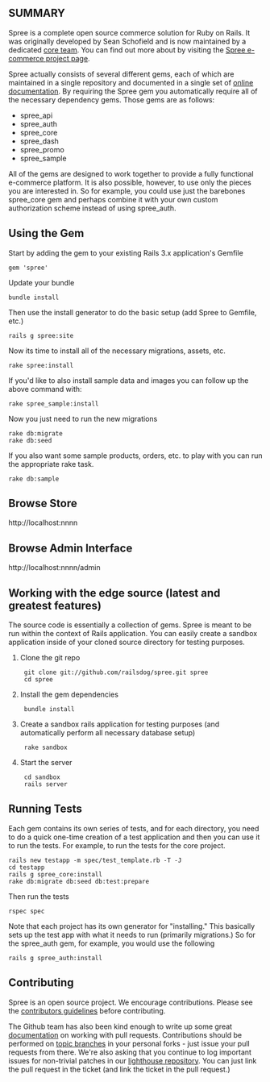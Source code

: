 SUMMARY
-------

Spree is a complete open source commerce solution for Ruby on Rails.  It was originally developed by Sean Schofield
and is now maintained by a dedicated [core team](http://spreecommerce.com/core-team).  You can find out more about
by visiting the [Spree e-commerce project page](http://spreecommerce.com).

Spree actually consists of several different gems, each of which are maintained in a single repository and documented
in a single set of [online documentation](http://spreecommerce.com/documentation).  By requiring the Spree gem you
automatically require all of the necessary dependency gems.  Those gems are as follows:

* spree_api
* spree_auth
* spree_core
* spree_dash
* spree_promo
* spree_sample

All of the gems are designed to work together to provide a fully functional e-commerce platform.  It is also possible,
however, to use only the pieces you are interested in.  So for example, you could use just the barebones spree\_core gem
and perhaps combine it with your own custom authorization scheme instead of using spree_auth.

Using the Gem
-------------

Start by adding the gem to your existing Rails 3.x application's Gemfile

    gem 'spree'

Update your bundle

    bundle install

Then use the install generator to do the basic setup (add Spree to Gemfile, etc.)

    rails g spree:site

Now its time to install all of the necessary migrations, assets, etc.

    rake spree:install

If you'd like to also install sample data and images you can follow up the above command with:

    rake spree_sample:install

Now you just need to run the new migrations

    rake db:migrate
    rake db:seed

If you also want some sample products, orders, etc. to play with you can run the appropriate rake task.

    rake db:sample


Browse Store
------------

http://localhost:nnnn

Browse Admin Interface
----------------------

http://localhost:nnnn/admin



Working with the edge source (latest and greatest features)
-----------------------------------------------------------

The source code is essentially a collection of gems.  Spree is meant to be run within the context of Rails application.  You can easily create a sandbox application inside of your cloned source directory for testing purposes.


1. Clone the git repo

        git clone git://github.com/railsdog/spree.git spree
        cd spree

2. Install the gem dependencies

        bundle install

3. Create a sandbox rails application for testing purposes (and automatically perform all necessary database setup)

        rake sandbox

6. Start the server

        cd sandbox
        rails server

Running Tests
-------------

Each gem contains its own series of tests, and for each directory, you need to do a quick one-time
creation of a test application and then you can use it to run the tests.  For example, to run the
tests for the core project.

    rails new testapp -m spec/test_template.rb -T -J
    cd testapp
    rails g spree_core:install
    rake db:migrate db:seed db:test:prepare

Then run the tests

    rspec spec

Note that each project has its own generator for "installing."  This basically sets up the test
app with what it needs to run (primarily migrations.)  So for the spree_auth gem, for example,
you would use the following

    rails g spree_auth:install


Contributing
------------

Spree is an open source project.  We encourage contributions.  Please see the [contributors guidelines](http://spreecommerce.com/documentation/contributing_to_spree.html) before contributing. 

The Github team has also been kind enough to write up some great [documentation](http://help.github.com/pull-requests/) on working with pull requests. Contributions should be performed on [topic branches](http://progit.org/book/ch3-4.html) in your personal forks - just issue your pull requests from there. We're also asking that you continue to log important issues for non-trivial patches in our [lighthouse repository](http://railsdog.lighthouseapp.com/projects/31096-spree). You can just link the pull request in the ticket (and link the ticket in the pull request.)
